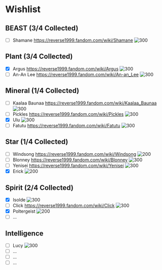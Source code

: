 # Wishlist
## BEAST (3/4 Collected)
- [ ] Shamane https://reverse1999.fandom.com/wiki/Shamane
![300](Images/Characters/Shamane.webp)
## Plant (3/4 Collected)
- [x] Argus https://reverse1999.fandom.com/wiki/Argus
![300](Images/Characters/Argus.webp)
- [ ] An-An Lee https://reverse1999.fandom.com/wiki/An-an_Lee
![300](Images/Characters/An-an_Lee.webp)

## Mineral (1/4 Collected)
- [ ] Kaalaa Baunaa https://reverse1999.fandom.com/wiki/Kaalaa_Baunaa
![300](Images/Characters/Kaalaa_Baunaa.webp)
- [ ] Pickles https://reverse1999.fandom.com/wiki/Pickles
![300](Images/Characters/Pickles.webp)
- [x] Ulu
![300](Images/Characters/Ulu.webp)
- [ ] Fatutu https://reverse1999.fandom.com/wiki/Fatutu
![300](Images/Characters/Fatutu.webp)

## Star (1/4 Collected)
- [ ] Windsong https://reverse1999.fandom.com/wiki/Windsong
![200](Images/Characters/Windsong.webp)
- [ ] Blonney https://reverse1999.fandom.com/wiki/Blonney
![300](Images/Characters/Blonney.webp)
- [ ] Yenisei https://reverse1999.fandom.com/wiki/Yenisei
![300](Images/Characters/Yenisei.webp)
- [x] Erick
![200](Images/Characters/Erick.webp)

## Spirit (2/4 Collected)
- [x] Isolde
![300](Images/Characters/Isolde.webp)
- [ ] Click https://reverse1999.fandom.com/wiki/Click
![300](Images/Characters/Click.webp)
- [x] Poltergeist
![200](Images/Characters/Poltergeist.webp)
- [ ] ...

## Intelligence
- [ ] Lucy
![300](Images/Characters/Lucy.webp)
- [ ] ...
- [ ] ...
- [ ] ...
